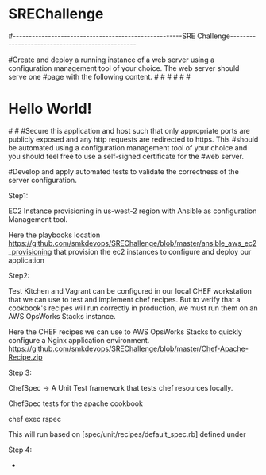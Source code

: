 # SREChallenge

#-----------------------------------------------------SRE Challenge------------------------------------------------

#Create and deploy a running instance of a web server using a configuration management tool of your choice. The web server should serve one #page with the following content.
#<html>
#<head>
#<title>Hello World</title>
#</head>
#<body>
#<h1>Hello World!</h1>
#</body>
#</html>
#Secure this application and host such that only appropriate ports are publicly exposed and any http requests are redirected to https. This #should be automated using a configuration management tool of your choice and you should feel free to use a self-signed certificate for the #web server.

#Develop and apply automated tests to validate the correctness of the server configuration.

Step1: 

EC2 Instance provisioning in us-west-2 region with Ansible as configuration Management tool. 

Here the playbooks location https://github.com/smkdevops/SREChallenge/blob/master/ansible_aws_ec2_provisioning that provision the ec2 instances to configure and deploy our application


Step2: 

Test Kitchen and Vagrant can be configured in our local CHEF workstation that we can use to test and implement chef recipes. But to verify that a cookbook's recipes will run correctly in production, we must run them on an AWS OpsWorks Stacks instance.

Here the CHEF recipes we can use to AWS OpsWorks Stacks to quickly configure a Nginx application environment. https://github.com/smkdevops/SREChallenge/blob/master/Chef-Apache-Recipe.zip

Step 3:

ChefSpec -> A Unit Test framework that tests chef resources locally. 

ChefSpec tests for the apache cookbook 

chef exec rspec 

This will run based on [spec/unit/recipes/default_spec.rb] defined under 

Step 4: 





-
  
